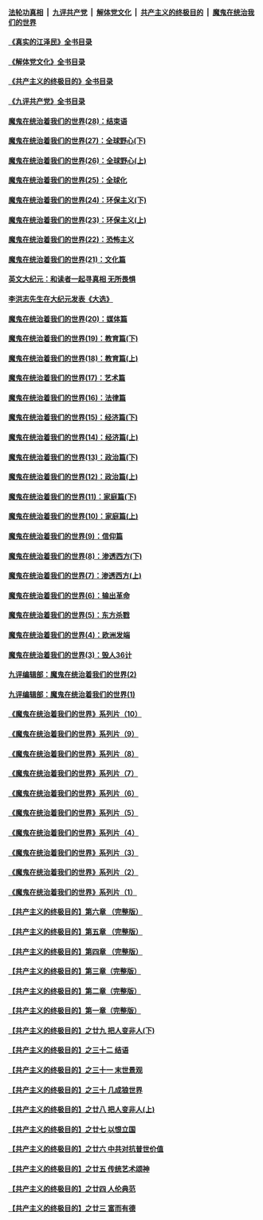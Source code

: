 ####  [法轮功真相](../../../../basic/blob/master/README.md?t=07201402) &nbsp;|&nbsp; [九评共产党](../../../../9ping.md/blob/master/README.md?t=07201402) &nbsp;|&nbsp; [解体党文化](../../../../jtdwh.md/blob/master/README.md?t=07201402)  &nbsp;|&nbsp; [共产主义的终极目的](../../../../gczydzjmd.md/blob/master/README.md?t=07201402) &nbsp;|&nbsp; [魔鬼在统治我们的世界](../../../../mgztzwmdsj.md/blob/master/README.md?t=07201402) 

#### [《真实的江泽民》全书目录](../pages/nsc422/n13721399.md?t=07201402) 

#### [《解体党文化》全书目录](../pages/nsc422/n13721157.md?t=07201402) 

#### [《共产主义的终极目的》全书目录](../pages/nsc422/n13721048.md?t=07201402) 

#### [《九评共产党》全书目录](../pages/nsc422/n13708085.md?t=07201402) 

#### [魔鬼在统治着我们的世界(28)：结束语](../pages/nsc422/n10936246.md?t=07201402) 

#### [魔鬼在统治着我们的世界(27)：全球野心(下)](../pages/nsc422/n10928319.md?t=07201402) 

#### [魔鬼在统治着我们的世界(26)：全球野心(上)](../pages/nsc422/n10900318.md?t=07201402) 

#### [魔鬼在统治着我们的世界(25)：全球化](../pages/nsc422/n10788205.md?t=07201402) 

#### [魔鬼在统治着我们的世界(24)：环保主义(下)](../pages/nsc422/n10695307.md?t=07201402) 

#### [魔鬼在统治着我们的世界(23)：环保主义(上)](../pages/nsc422/n10688613.md?t=07201402) 

#### [魔鬼在统治着我们的世界(22)：恐怖主义](../pages/nsc422/n10614727.md?t=07201402) 

#### [魔鬼在统治着我们的世界(21)：文化篇](../pages/nsc422/n10597706.md?t=07201402) 

#### [英文大纪元：和读者一起寻真相 无所畏惧](../pages/nsc422/n12542027.md?t=07201402) 

#### [李洪志先生在大纪元发表《大选》](../pages/nsc422/n12534746.md?t=07201402) 

#### [魔鬼在统治着我们的世界(20)：媒体篇](../pages/nsc422/n10586579.md?t=07201402) 

#### [魔鬼在统治着我们的世界(19)：教育篇(下)](../pages/nsc422/n10564808.md?t=07201402) 

#### [魔鬼在统治着我们的世界(18)：教育篇(上)](../pages/nsc422/n10526970.md?t=07201402) 

#### [魔鬼在统治着我们的世界(17)：艺术篇](../pages/nsc422/n10499093.md?t=07201402) 

#### [魔鬼在统治着我们的世界(16)：法律篇](../pages/nsc422/n10485969.md?t=07201402) 

#### [魔鬼在统治着我们的世界(15)：经济篇(下)](../pages/nsc422/n10469975.md?t=07201402) 

#### [魔鬼在统治着我们的世界(14)：经济篇(上)](../pages/nsc422/n10457370.md?t=07201402) 

#### [魔鬼在统治着我们的世界(13)：政治篇(下)](../pages/nsc422/n10448270.md?t=07201402) 

#### [魔鬼在统治着我们的世界(12)：政治篇(上)](../pages/nsc422/n10444576.md?t=07201402) 

#### [魔鬼在统治着我们的世界(11)：家庭篇(下)](../pages/nsc422/n10440961.md?t=07201402) 

#### [魔鬼在统治着我们的世界(10)：家庭篇(上)](../pages/nsc422/n10435448.md?t=07201402) 

#### [魔鬼在统治着我们的世界(9)：信仰篇](../pages/nsc422/n10432159.md?t=07201402) 

#### [魔鬼在统治着我们的世界(8)：渗透西方(下)](../pages/nsc422/n10429603.md?t=07201402) 

#### [魔鬼在统治着我们的世界(7)：渗透西方(上)](../pages/nsc422/n10426013.md?t=07201402) 

#### [魔鬼在统治着我们的世界(6)：输出革命](../pages/nsc422/n10421536.md?t=07201402) 

#### [魔鬼在统治着我们的世界(5)：东方杀戮](../pages/nsc422/n10417707.md?t=07201402) 

#### [魔鬼在统治着我们的世界(4)：欧洲发端](../pages/nsc422/n10414890.md?t=07201402) 

#### [魔鬼在统治着我们的世界(3)：毁人36计](../pages/nsc422/n10411583.md?t=07201402) 

#### [九评编辑部：魔鬼在统治着我们的世界(2)](../pages/nsc422/n10410036.md?t=07201402) 

#### [九评编辑部：魔鬼在统治着我们的世界(1)](../pages/nsc422/n10406825.md?t=07201402) 

#### [《魔鬼在统治着我们的世界》系列片（10）](../pages/nsc422/n12292670.md?t=07201402) 

#### [《魔鬼在统治着我们的世界》系列片（9）](../pages/nsc422/n12290859.md?t=07201402) 

#### [《魔鬼在统治着我们的世界》系列片（8）](../pages/nsc422/n12287445.md?t=07201402) 

#### [《魔鬼在统治着我们的世界》系列片（7）](../pages/nsc422/n12283425.md?t=07201402) 

#### [《魔鬼在统治着我们的世界》系列片（6）](../pages/nsc422/n12282314.md?t=07201402) 

#### [《魔鬼在统治着我们的世界》系列片（5）](../pages/nsc422/n12281419.md?t=07201402) 

#### [《魔鬼在统治着我们的世界》系列片（4）](../pages/nsc422/n12274024.md?t=07201402) 

#### [《魔鬼在统治着我们的世界》系列片（3）](../pages/nsc422/n12271322.md?t=07201402) 

#### [《魔鬼在统治着我们的世界》系列片（2）](../pages/nsc422/n12269049.md?t=07201402) 

#### [《魔鬼在统治着我们的世界》系列片（1）](../pages/nsc422/n12267575.md?t=07201402) 

#### [【共产主义的终极目的】第六章 （完整版）](../pages/nsc422/n11428913.md?t=07201402) 

#### [【共产主义的终极目的】第五章 （完整版）](../pages/nsc422/n11428912.md?t=07201402) 

#### [【共产主义的终极目的】第四章 （完整版）](../pages/nsc422/n11428907.md?t=07201402) 

#### [【共产主义的终极目的】第三章（完整版）](../pages/nsc422/n11428848.md?t=07201402) 

#### [【共产主义的终极目的】第二章（完整版）](../pages/nsc422/n11428831.md?t=07201402) 

#### [【共产主义的终极目的】第一章（完整版）](../pages/nsc422/n11417651.md?t=07201402) 

#### [【共产主义的终极目的】之廿九 把人变非人(下)](../pages/nsc422/n11344140.md?t=07201402) 

#### [【共产主义的终极目的】之三十二 结语](../pages/nsc422/n11360535.md?t=07201402) 

#### [【共产主义的终极目的】之三十一 末世景观](../pages/nsc422/n11351129.md?t=07201402) 

#### [【共产主义的终极目的】之三十 几成狼世界](../pages/nsc422/n11348280.md?t=07201402) 

#### [【共产主义的终极目的】之廿八 把人变非人(上)](../pages/nsc422/n11340492.md?t=07201402) 

#### [【共产主义的终极目的】之廿七 以恨立国](../pages/nsc422/n11336944.md?t=07201402) 

#### [【共产主义的终极目的】之廿六 中共对抗普世价值](../pages/nsc422/n11324785.md?t=07201402) 

#### [【共产主义的终极目的】之廿五 传统艺术颂神](../pages/nsc422/n11296396.md?t=07201402) 

#### [【共产主义的终极目的】之廿四 人伦典范](../pages/nsc422/n11296397.md?t=07201402) 

#### [【共产主义的终极目的】之廿三 富而有德](../pages/nsc422/n11283598.md?t=07201402) 

